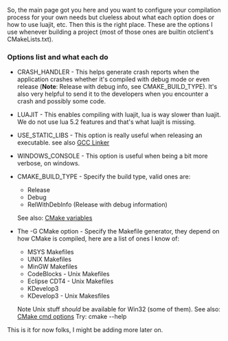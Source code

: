 So, the main page got you here and you want to configure your compilation process for your own needs but clueless about what each option does or how to use luajit, etc.  Then this is the right place.
These are the options I use whenever building a project (most of those ones are builtin otclient's CMakeLists.txt).

### Options list and what each do
* CRASH_HANDLER - This helps generate crash reports when the application crashes whether it's compiled with debug mode or even release (**Note**: Release with debug info, see CMAKE_BUILD_TYPE).  It's also very helpful to send it to the developers when you encounter a crash and possibly some code.
* LUAJIT - This enables compiling with luajit, lua is way slower than luajit.  We do not use lua 5.2 features and that's what luajit is missing.
* USE_STATIC_LIBS - This option is really useful when releasing an executable.
   see also [GCC Linker](http://gcc.gnu.org/onlinedocs/gcc/Link-Options.html)
* WINDOWS_CONSOLE - This option is useful when being a bit more verbose, on windows.
* CMAKE_BUILD_TYPE - Specify the build type, valid ones are:
   * Release
   * Debug
   * RelWithDebInfo (Release with debug information)

  See also: [CMake variables](http://www.cmake.org/Wiki/CMake_Useful_Variables)
* The -G CMake option - Specify the Makefile generator, they depend on how CMake is compiled, here are a list of ones I know of:
   * MSYS Makefiles
   * UNIX Makefiles
   * MinGW Makefiles
   * CodeBlocks - Unix Makefiles
   * Eclipse CDT4 - Unix Makefiles
   * KDevelop3
   * KDevelop3 - Unix Makesfiles

  Note Unix stuff _should_ be available for Win32 (some of them).
  See also: [CMake cmd options](http://linux.die.net/man/1/cmake)
  Try: cmake --help

This is it for now folks, I might be adding more later on.
